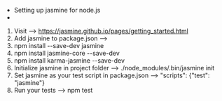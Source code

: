 * Setting up jasmine for node.js
* 

1. Visit --> https://jasmine.github.io/pages/getting_started.html
2. Add jasmine to package.json --> 
3. npm install --save-dev jasmine
3. npm install jasmine-core --save-dev
4. npm install karma-jasmine --save-dev
3. Initialize jasmine in project folder --> ./node_modules/.bin/jasmine init
4. Set jasmine as your test script in package.json -->  "scripts": {"test": "jasmine"}
5. Run your tests --> npm test